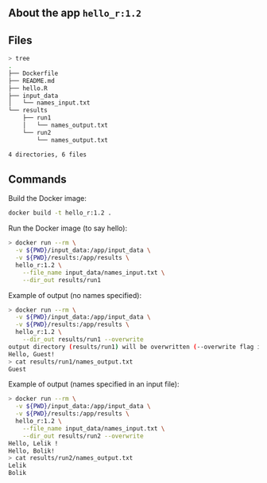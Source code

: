 ## About the app `hello_r:1.2`


## Files

```bash
> tree
.
├── Dockerfile
├── README.md
├── hello.R
├── input_data
│   └── names_input.txt
└── results
    ├── run1
    │   └── names_output.txt
    └── run2
        └── names_output.txt

4 directories, 6 files
```

## Commands

Build the Docker image:

```bash
docker build -t hello_r:1.2 .
```

Run the Docker image (to say hello):

```bash
> docker run --rm \
  -v ${PWD}/input_data:/app/input_data \
  -v ${PWD}/results:/app/results \
  hello_r:1.2 \
    --file_name input_data/names_input.txt \
    --dir_out results/run1
```

Example of output (no names specified):

```bash
> docker run --rm \
  -v ${PWD}/input_data:/app/input_data \
  -v ${PWD}/results:/app/results \
  hello_r:1.2 \
    --dir_out results/run1 --overwrite
output directory (results/run1) will be overwritten (--overwrite flag is on)
Hello, Guest!
> cat results/run1/names_output.txt
Guest
```

Example of output (names specified in an input file):

```bash
> docker run --rm \
  -v ${PWD}/input_data:/app/input_data \
  -v ${PWD}/results:/app/results \
  hello_r:1.2 \
    --file_name input_data/names_input.txt \
    --dir_out results/run2 --overwrite
Hello, Lelik !
Hello, Bolik!
> cat results/run2/names_output.txt
Lelik
Bolik
```
